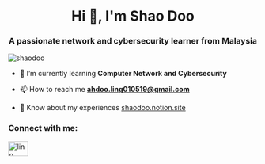 <h1 align="center">Hi 👋, I'm Shao Doo</h1>
<h3 align="center">A passionate network and cybersecurity learner from Malaysia</h3>

<p align="left"> <img src="https://komarev.com/ghpvc/?username=shaodoo&label=Profile%20views&color=0e75b6&style=flat" alt="shaodoo" /> </p>

- 🌱 I’m currently learning **Computer Network and Cybersecurity**

- 📫 How to reach me **ahdoo.ling010519@gmail.com**

- 📄 Know about my experiences [shaodoo.notion.site](https://shaodoo.notion.site/)

<h3 align="left">Connect with me:</h3>
<p align="left">
<a href="https://linkedin.com/in/ling-shao-doo/" target="blank"><img align="center" src="https://raw.githubusercontent.com/rahuldkjain/github-profile-readme-generator/master/src/images/icons/Social/linked-in-alt.svg" alt="ling shao doo" height="30" width="40" /></a>
</p>


